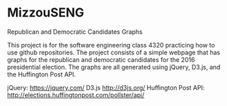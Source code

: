# MizzouSENG
Republican and Democratic Candidates Graphs

This project is for the software engineering class 4320 practicing how to use github repositories. The project consists of a simple
webpage that has graphs for the republican and democratic candidates for the 2016 presidential election. The graphs are all
generated using jQuery, D3.js, and the Huffington Post API.

jQuery: https://jquery.com/
D3.js http://d3js.org/
Huffington Post API: http://elections.huffingtonpost.com/pollster/api/
